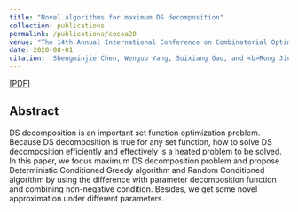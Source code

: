 ```yaml
---
title: "Novel algorithms for maximum DS decomposition"
collection: publications
permalink: /publications/cocoa20
venue: "The 14th Annual International Conference on Combinatorial Optimization and Applications"
date: 2020-08-01
citation: 'Shengminjie Chen, Wenguo Yang, Suixiang Gao, and <b>Rong Jin</b>. <i>The 14th Annual International Conference on Combinatorial Optimization and Applications (COCOA 2020)</i>.'
---
```

[[PDF]](http://rongjinutd.github.io/files/)

## Abstract
DS decomposition is an important set function optimization problem. Because DS decomposition is true for any set function, how to solve DS decomposition efficiently and effectively is a heated problem to be solved. In this paper, we focus maximum DS decomposition problem and propose Deterministic Conditioned Greedy algorithm and Random Conditioned algorithm by using the difference with parameter decomposition function and combining non-negative condition. Besides, we get some novel approximation under different parameters.
